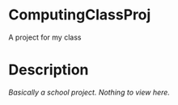 # ComputingClassProj
A project for my class

# Description
*Basically a school project. Nothing to view here.*
